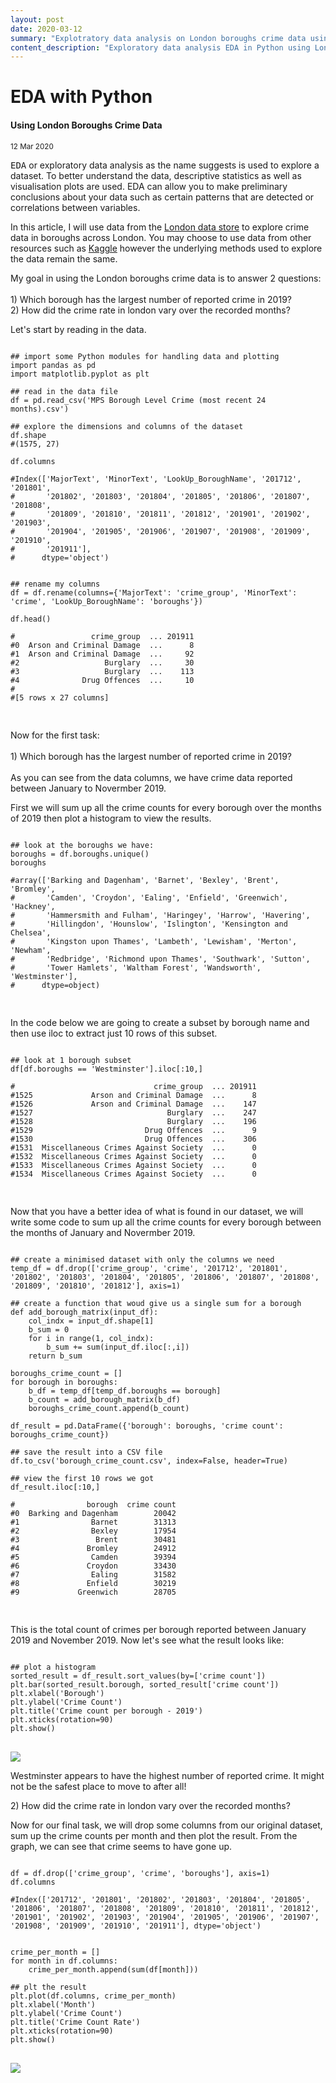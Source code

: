 ```yaml
---
layout: post
date: 2020-03-12
summary: "Explotratory data analysis on London boroughs crime data using Python."
content_description: "Exploratory data analysis EDA in Python using London boroughs crime dataset."
---
```

<div media:type="text/omd" class="blog_title_style container">
    <h1><span>EDA with Python</span></h1>
    <h4><span>Using London Boroughs Crime Data</span></h4>
    <small>12 Mar 2020</small>
</div>

<div media:type="text/omd" class="blog_content_style container">

<p id="blog_text">
<kbd>EDA</kbd> or exploratory data analysis as the name suggests is used to explore a dataset. To better understand the data, descriptive statistics as well as visualisation plots are used.
EDA can allow you to make preliminary conclusions about your data such as certain patterns that are detected or correlations between variables.
</p>

<p id="blog_text">
In this article, I will use data from the <a target="_blank" href="https://data.london.gov.uk/">London data store</a> to explore crime data in boroughs across London. You may choose to use data from other resources such as <a target="_blank" href="https://www.kaggle.com/">Kaggle</a> however the underlying methods used to explore the data remain the same.
</p>

<p id="blog_text">
My goal in using the London boroughs crime data is to answer 2 questions:
<br />
<br />
1) Which borough has the largest number of reported crime in 2019?
<br />
2) How did the crime rate in london vary over the recorded months?
</p>

<p id="blog_text">
Let's start by reading in the data.
</p>

<pre>
<code>
## import some Python modules for handling data and plotting
import pandas as pd
import matplotlib.pyplot as plt

## read in the data file
df = pd.read_csv('MPS Borough Level Crime (most recent 24 months).csv')

## explore the dimensions and columns of the dataset
df.shape
#(1575, 27)

df.columns
<span class="code_comments">
#Index(['MajorText', 'MinorText', 'LookUp_BoroughName', '201712', '201801',
#       '201802', '201803', '201804', '201805', '201806', '201807', '201808',
#       '201809', '201810', '201811', '201812', '201901', '201902', '201903',
#       '201904', '201905', '201906', '201907', '201908', '201909', '201910',
#       '201911'],
#      dtype='object')
</span>

## rename my columns
df = df.rename(columns={'MajorText': 'crime_group', 'MinorText': 'crime', 'LookUp_BoroughName': 'boroughs'})

df.head()
<span class="code_comments">
#                 crime_group  ... 201911
#0  Arson and Criminal Damage  ...      8
#1  Arson and Criminal Damage  ...     92
#2                   Burglary  ...     30
#3                   Burglary  ...    113
#4              Drug Offences  ...     10
#
#[5 rows x 27 columns]
</span>
</code>
</pre>

<p id="blog_text">
Now for the first task:
<br />
<br />
1) Which borough has the largest number of reported crime in 2019?
<br />
<br />
As you can see from the data columns, we have crime data reported between January to Novermber 2019.
</p>
<p id="blog_text">
First we will sum up all the crime counts for every borough over the months of 2019 then plot a histogram to view the results.
</p>

<pre>
<code>
## look at the boroughs we have:
boroughs = df.boroughs.unique()
boroughs
<span class="code_comments">
#array(['Barking and Dagenham', 'Barnet', 'Bexley', 'Brent', 'Bromley',
#       'Camden', 'Croydon', 'Ealing', 'Enfield', 'Greenwich', 'Hackney',
#       'Hammersmith and Fulham', 'Haringey', 'Harrow', 'Havering',
#       'Hillingdon', 'Hounslow', 'Islington', 'Kensington and Chelsea',
#       'Kingston upon Thames', 'Lambeth', 'Lewisham', 'Merton', 'Newham',
#       'Redbridge', 'Richmond upon Thames', 'Southwark', 'Sutton',
#       'Tower Hamlets', 'Waltham Forest', 'Wandsworth', 'Westminster'],
#      dtype=object)
</span>
</code>
</pre>

<p id="blog_text">
In the code below we are going to create a subset by borough name and then use iloc to extract just 10 rows of this subset.
</p>

<pre>
<code>
## look at 1 borough subset
df[df.boroughs == 'Westminster'].iloc[:10,]
<span class="code_comments">
#                               crime_group  ... 201911
#1525             Arson and Criminal Damage  ...      8
#1526             Arson and Criminal Damage  ...    147
#1527                              Burglary  ...    247
#1528                              Burglary  ...    196
#1529                         Drug Offences  ...      9
#1530                         Drug Offences  ...    306
#1531  Miscellaneous Crimes Against Society  ...      0
#1532  Miscellaneous Crimes Against Society  ...      0
#1533  Miscellaneous Crimes Against Society  ...      0
#1534  Miscellaneous Crimes Against Society  ...      0
</span>
</code>
</pre>

<p id="blog_text">
Now that you have a better idea of what is found in our dataset, we will write some code to sum up all the crime counts for every borough between the months of January and Novermber 2019.
</p>

<pre>
<code>
## create a minimised dataset with only the columns we need
temp_df = df.drop(['crime_group', 'crime', '201712', '201801', '201802', '201803', '201804', '201805', '201806', '201807', '201808', '201809', '201810', '201812'], axis=1)

## create a function that woud give us a single sum for a borough
def add_borough_matrix(input_df):
&nbsp;&nbsp;&nbsp;&nbsp;col_indx = input_df.shape[1]
&nbsp;&nbsp;&nbsp;&nbsp;b_sum = 0
&nbsp;&nbsp;&nbsp;&nbsp;for i in range(1, col_indx):
&nbsp;&nbsp;&nbsp;&nbsp;&nbsp;&nbsp;&nbsp;&nbsp;b_sum += sum(input_df.iloc[:,i])
&nbsp;&nbsp;&nbsp;&nbsp;return b_sum

boroughs_crime_count = []
for borough in boroughs:
&nbsp;&nbsp;&nbsp;&nbsp;b_df = temp_df[temp_df.boroughs == borough]
&nbsp;&nbsp;&nbsp;&nbsp;b_count = add_borough_matrix(b_df)
&nbsp;&nbsp;&nbsp;&nbsp;boroughs_crime_count.append(b_count)

df_result = pd.DataFrame({'borough': boroughs, 'crime count': boroughs_crime_count})

## save the result into a CSV file
df.to_csv('borough_crime_count.csv', index=False, header=True)

## view the first 10 rows we got
df_result.iloc[:10,]
<span class="code_comments">
#                borough  crime count
#0  Barking and Dagenham        20042
#1                Barnet        31313
#2                Bexley        17954
#3                 Brent        30481
#4               Bromley        24912
#5                Camden        39394
#6               Croydon        33430
#7                Ealing        31582
#8               Enfield        30219
#9             Greenwich        28705
</span>
</code>
</pre>

<p id="blog_text">
This is the total count of crimes per borough reported between January 2019 and November 2019. Now let's see what the result looks like:
</p>

<pre>
<code>
## plot a histogram
sorted_result = df_result.sort_values(by=['crime count'])
plt.bar(sorted_result.borough, sorted_result['crime count'])
plt.xlabel('Borough')
plt.ylabel('Crime Count')
plt.title('Crime count per borough - 2019')
plt.xticks(rotation=90)
plt.show()
</code>
</pre>

<div class="eda_london_borough_div" media:type="text/omd">
<img class="eda_london_borough_img" src="/assets/images/crime_per_borough.png">
</div>

<p id="blog_text">
Westminster appears to have the highest number of reported crime. It might not be the safest place to move to after all!
</p>

<p id="blog_text">
2) How did the crime rate in london vary over the recorded months?
</p>

<p id="blog_text">
Now for our final task, we will drop some columns from our original dataset, sum up the crime counts per month and then plot the result. From the graph, we can see that crime seems to have gone up.
</p>

<pre>
<code>
df = df.drop(['crime_group', 'crime', 'boroughs'], axis=1)
df.columns
<span class="code_comments">
#Index(['201712', '201801', '201802', '201803', '201804', '201805', '201806', '201807', '201808', '201809', '201810', '201811', '201812', '201901', '201902', '201903', '201904', '201905', '201906', '201907', '201908', '201909', '201910', '201911'], dtype='object')
</span>

crime_per_month = []
for month in df.columns:
&nbsp;&nbsp;&nbsp;&nbsp;crime_per_month.append(sum(df[month]))

## plt the result
plt.plot(df.columns, crime_per_month)
plt.xlabel('Month')
plt.ylabel('Crime Count')
plt.title('Crime Count Rate')
plt.xticks(rotation=90)
plt.show()
</code>
</pre>

<div class="eda_london_borough_div" media:type="text/omd">
<img class="eda_london_borough_img" src="/assets/images/crime_per_month.png">
</div>

</div>


